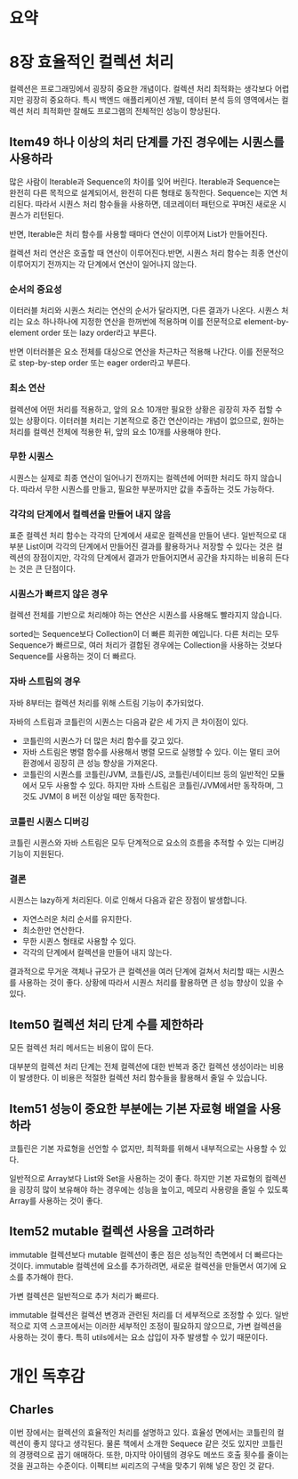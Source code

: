 # 요약

# 8장 효율적인 컬렉션 처리

컬렉션은 프로그래밍에서 굉장히 중요한 개념이다.
컬렉션 처리 최적화는 생각보다 어렵지만 굉장히 중요하다. 특시 백엔드 애플리케이션 개발, 데이터 분석 등의 영역에서는 컬렉션 처리 최적화만 잘해도 프로그램의 전체적인 성능이 향상된다.

## Item49 하나 이상의 처리 단계를 가진 경우에는 시퀀스를 사용하라

많은 사람이 Iterable과 Sequence의 차이를 잊어 버린다.
Iterable과 Sequence는 완전히 다른 목적으로 설계되어서, 완전히 다른 형태로 동작한다. Sequence는 지연 처리된다.
따라서 시퀀스 처리 함수들을 사용하면, 데코레이터 패턴으로 꾸며진 새로운 시퀀스가 리턴된다.

반면, Iterable은 처리 함수를 사용할 때마다 연산이 이루어져 List가 만들어진다.

컬렉션 처리 연산은 호출할 때 연산이 이루어진다.반면, 시퀀스 처리 함수는 최종 연산이 이루어지기 전까지는 각 단계에서 연산이 일어나지 않는다.


### 순서의 중요성
이터러블 처리와 시퀀스 처리는 연산의 순서가 달라지면, 다른 결과가 나온다.
시퀀스 처리는 요소 하나하나에 지정한 연산을 한꺼번에 적용하며 이를 전문적으로 element-by-element order 또는 lazy order라고 부른다.

반면 이터러블은 요소 전체를 대상으로 연산을 차근차근 적용해 나간다. 이를 전문적으로 step-by-step order 또는 eager order라고 부른다.

### 최소 연산

컬렉션에 어떤 처리를 적용하고, 앞의 요소 10개만 필요한 상황은 굉장히 자주 접할 수 있는 상황이다.
이터러블 처리는 기본적으로 중간 연산이라는 개념이 없으므로, 원하는 처리를 컬렉션 전체에 적용한 뒤, 앞의 요소 10개를 사용해야 한다.

### 무한 시퀀스

시퀀스는 실제로 최종 연산이 일어나기 전까지는 컬렉션에 어떠한 처리도 하지 않습니다. 따라서 무한 시퀀스를 만들고, 필요한 부분까지만 값을 추출하는 것도 가능하다.

### 각각의 단계에서 컬렉션을 만들어 내지 않음
표준 컬렉션 처리 함수는 각각의 단계에서 새로운 컬렉션을 만들어 낸다. 일반적으로 대부분 List이며 각각의 단계에서 만들어진 결과를 활용하거나 저장할 수 있다는 것은 컬렉션의 장점이지만, 각각의 단계에서 결과가 만들어지면서 공간을 차지하는 비용히 든다는 것은 큰 단점이다.

### 시퀀스가 빠르지 않은 경우

컬렉션 전체를 기반으로 처리해야 하는 연산은 시퀀스를 사용해도 빨라지지 않습니다.

sorted는 Sequence보다 Collection이 더 빠른 희귀한 예입니다. 다른 처리는 모두 Sequence가 빠르므로, 여러 처리가 결합된 경우에는 Collection을 사용하는 것보다 Sequence를 사용하는 것이 더 빠르다.

### 자바 스트림의 경우

자바 8부터는 컬렉션 처리를 위해 스트림 기능이 추가되었다.

자바의 스트림과 코틀린의 시퀀스는 다음과 같은 세 가지 큰 차이점이 있다.

* 코틀린의 시퀀스가 더 많은 처리 함수를 갖고 있다.
* 자바 스트림은 병렬 함수를 사용해서 병렬 모드로 실행할 수 있다. 이는 멀티 코어 환경에서 굉장히 큰 성능 향상을 가져온다.
* 코틀린의 시퀀스를 코틀린/JVM, 코틀린/JS, 코틀린/네이티브 등의 일반적인 모듈에서 모두 사용할 수 있다. 하지만 자바 스트림은 코틀린/JVM에서만 동작하며, 그것도 JVM이 8 버전 이상일 때만 동작한다.

### 코틀린 시퀀스 디버깅

코틀린 시퀀스와 자바 스트림은 모두 단계적으로 요소의 흐름을 추적할 수 있는 디버깅 기능이 지원된다.

### 결론

시퀀스는 lazy하게 처리된다. 이로 인해서 다음과 같은 장점이 발생합니다.

* 자연스러운 처리 순서를 유지한다.
* 최소한만 연산한다.
* 무한 시퀀스 형태로 사용할 수 있다.
* 각각의 단계에서 컬렉션을 만들어 내지 않는다.

결과적으로 무거운 객체나 규모가 큰 컬렉션을 여러 단계에 걸쳐서 처리할 때는 시퀀스를 사용하는 것이 좋다.
상황에 따라서 시퀀스 처리를 활용하면 큰 성능 향상이 있을 수 있다.

## Item50 컬렉션 처리 단계 수를 제한하라

모든 컬렉션 처리 메서드는 비용이 많이 든다.

대부분의 컬렉션 처리 단계는 전체 컬렉션에 대한 반복과 중간 컬렉션 생성이라는 비용이 발생한다. 이 비용은 적절한 컬렉션 처리 함수들을 활용해서 줄일 수 있습니다.

## Item51 성능이 중요한 부분에는 기본 자료형 배열을 사용하라

코틀린은 기본 자료형을 선언할 수 없지만, 최적화를 위해서 내부적으로는 사용할 수 있다.

일반적으로 Array보다 List와 Set을 사용하는 것이 좋다. 하지만 기본 자료형의 컬렉션을 굉장히 많이 보유해야 하는 경우에는 성능을 높이고, 메모리 사용량을 줄일 수 있도록 Array를 사용하는 것이 좋다.

## Item52 mutable 컬렉션 사용을 고려하라

immutable 컬렉션보다 mutable 컬렉션이 좋은 점은 성능적인 측면에서 더 빠르다는 것이다. immutable 컬렉션에 요소를 추가하려면, 새로운 컬렉션을 만들면서 여기에 요소를 추가해야 한다.

가변 컬렉션은 일반적으로 추가 처리가 빠르다. 

immutable 컬렉션은 컬렉션 변경과 관련된 처리를 더 세부적으로 조정할 수 있다. 일반적으로 지역 스코프에서는 이러한 세부적인 조정이 필요하지 않으므로, 가변 컬렉션을 사용하는 것이 좋다. 특히 utils에서는 요소 삽입이 자주 발생할 수 있기 때문이다.


# 개인 독후감

## Charles
 이번 장에서는 컬렉션의 효율적인 처리를 설명하고 있다. 효율성 면에서는 코틀린의
컬렉션이 좋지 않다고 생각된다. 물론 책에서 소개한 Sequece 같은 것도 있지만 코틀린의
경쟁력으로 꼽기 애매하다. 또한, 마지막 아이템의 경우도 메쏘드 호출 횟수를 줄이는
것을 권고하는 수준이다. 이펙티브 씨리즈의 구색을 맞추기 위해 넣은 장인 것 같다.

